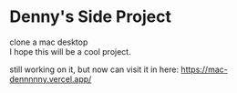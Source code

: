 # Denny's Side Project

clone a mac desktop  
I hope this will be a cool project.

still working on it,
but now can visit it in here: https://mac-dennnnny.vercel.app/
